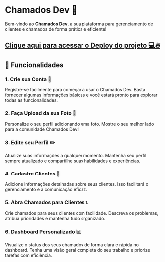 # Chamados Dev 🚀

Bem-vindo ao **Chamados Dev**, a sua plataforma para gerenciamento de clientes e chamados de forma prática e eficiente!

## [Clique aqui para acessar o Deploy do projeto 💻🔥](https://jefersonlrs-chamados-dev.netlify.app)

## 🌟 Funcionalidades

### 1. Crie sua Conta 🎉
Registre-se facilmente para começar a usar o Chamados Dev. Basta fornecer algumas informações básicas e você estará pronto para explorar todas as funcionalidades.

### 2. Faça Upload da sua Foto 📸
Personalize o seu perfil adicionando uma foto. Mostre o seu melhor lado para a comunidade Chamados Dev!

### 3. Edite seu Perfil ✏️
Atualize suas informações a qualquer momento. Mantenha seu perfil sempre atualizado e compartilhe suas habilidades e experiências.

### 4. Cadastre Clientes 🤝
Adicione informações detalhadas sobre seus clientes. Isso facilitará o gerenciamento e a comunicação eficaz.

### 5. Abra Chamados para Clientes 📞
Crie chamados para seus clientes com facilidade. Descreva os problemas, atribua prioridades e mantenha tudo organizado.

### 6. Dashboard Personalizado 📊
Visualize o status dos seus chamados de forma clara e rápida no dashboard. Tenha uma visão geral completa do seu trabalho e priorize tarefas com eficiência.
